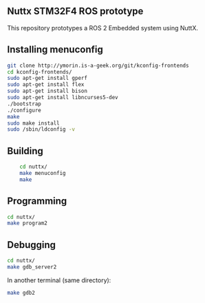 Nuttx STM32F4 ROS prototype
-------------

This repository prototypes a ROS 2 Embedded system using NuttX.

Installing menuconfig
--------------------

```bash
git clone http://ymorin.is-a-geek.org/git/kconfig-frontends
cd kconfig-frontends/
sudo apt-get install gperf
sudo apt-get install flex
sudo apt-get install bison
sudo apt-get install libncurses5-dev
./bootstrap
./configure
make
sudo make install
sudo /sbin/ldconfig -v
```


Building
---------
```bash
    cd nuttx/
    make menuconfig
    make 
```


Programming
------------

```bash
cd nuttx/
make program2
```

Debugging
-------

```bash
cd nuttx/
make gdb_server2
```
In another terminal (same directory):
```bash
make gdb2
```

